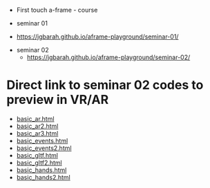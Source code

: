 - First touch a-frame - course

 * seminar 01
  - https://jgbarah.github.io/aframe-playground/seminar-01/

* seminar 02
  - https://jgbarah.github.io/aframe-playground/seminar-02/

# Direct link to seminar 02 codes to preview in VR/AR

- [basic_ar.html](https://samuelcoboscorrea.github.io/curso-aframe/seminar-02/basic_ar.html)
- [basic_ar2.html](https://samuelcoboscorrea.github.io/curso-aframe/seminar-02/basic_ar2.html)
- [basic_ar3.html](https://samuelcoboscorrea.github.io/curso-aframe/seminar-02/basic_ar3.html)
- [basic_events.html](https://samuelcoboscorrea.github.io/curso-aframe/seminar-02/basic_events.html)
- [basic_events2.html](https://samuelcoboscorrea.github.io/curso-aframe/seminar-02/basic_events2.html)
- [basic_gltf.html](https://samuelcoboscorrea.github.io/curso-aframe/seminar-02/basic_gltf.html)
- [basic_gltf2.html](https://samuelcoboscorrea.github.io/curso-aframe/seminar-02/basic_gltf2.html)
- [basic_hands.html](https://samuelcoboscorrea.github.io/curso-aframe/seminar-02/basic_hands.html)
- [basic_hands2.html](https://samuelcoboscorrea.github.io/curso-aframe/seminar-02/basic_hands2.html)
